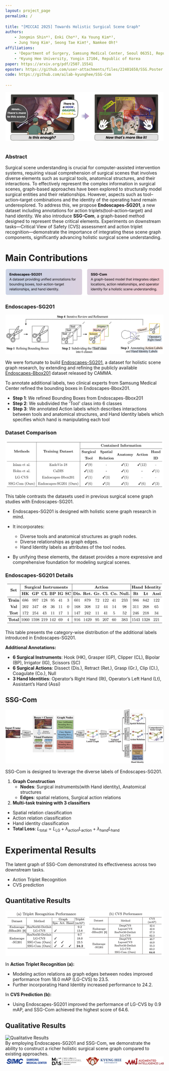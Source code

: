 ```yaml
---
layout: project_page
permalink: /

title: "[MICCAI 2025] Towards Holistic Surgical Scene Graph"
authors:
    - Jongmin Shin*¹, Enki Cho*², Ka Young Kim*²,
    - Jung Yong Kim¹, Seong Tae Kim†², Namkee Oh†¹
affiliations:
    - ¹Department of Surgery, Samsung Medical Center, Seoul 06351, Republic of Korea
    - ²Kyung Hee University, Yongin 17104, Republic of Korea
paper: https://arxiv.org/pdf/2507.15541
eposter: https://github.com/user-attachments/files/22401658/SSG.Poster.pdf
code: https://github.com/ailab-kyunghee/SSG-Com

---
```



![Illustration](/static/image/1.png)  
<!-- Abstract -->
<div class="columns is-centered has-text-centered">
    <div class="column">
        <h3>Abstract</h3>
        <div class="content is-medium has-text-justified">
        Surgical scene understanding is crucial for computer-assisted intervention systems, requiring visual comprehension of surgical scenes that involves diverse elements such as surgical tools, anatomical structures, and their interactions. 
        To effectively represent the complex information in surgical scenes, graph-based approaches have been explored to structurally model surgical entities and their relationships. 
        However, aspects such as tool–action–target combinations and the identity of the operating hand remain underexplored. 
        To address this, we propose <b>Endoscapes-SG201</b>, a new dataset including annotations for action triplets(tool–action–target) and hand identity. 
        We also introduce <b>SSG-Com</b>, a graph-based method designed to represent these critical elements. 
        Experiments on downstream tasks—Critical View of Safety (CVS) assessment and action triplet recognition—demonstrate the importance of integrating these scene graph components, significantly advancing holistic surgical scene understanding. 
        </div>
    </div>
</div>

<div class="is-centered">
  <h1>Main Contributions</h1>
  <div class="is-four-fifths has-text-centered">
    <img src="./static/image/2.png" alt="Key Contribution">
  </div>
  <h3>Endoscapes-SG201</h3>
  <img src="./static/image/construction.png">
        <div class="content has-text-justified">

  We were fortunate to build <a href="https://github.com/ailab-kyunghee/SSG-Com">Endoscapes-SG201</a>, a dataset for holistic scene graph research, by extending and refining the publicly available <a href="https://github.com/CAMMA-public/Endoscapes">Endoscapes-Bbox201</a> dataset released by CAMMA.
        </div>
</div>

To annotate additional labels, two clinical experts from Samsung Medical Center refined the bounding boxes in Endoscapes-Bbox201.
- **Step 1**: We refined Bounding Boxes from Endoscapes-Bbox201
- **Step 2**: We subdivided the 'Tool' class into 6 classes
- **Step 3**: We annotated Action labels which describes interactions between tools and anatomical structures, and Hand Identity labels which specifies which hand is manipulating each tool

<div class="is-centered">
    <h3>Dataset Comparison</h3>
    <div class="is-four-fifths has-text-centered">
    <img src="./static/image/3.png" alt="Dataset Comparison">
      </div>
      </div>

This table contrasts the datasets used in previous surgical scene graph studies with Endoscapes-SG201.

- Endoscapes-SG201 is designed with holistic scene graph research in mind.

- It incorporates:
  - Diverse tools and anatomical structures as graph nodes.
  - Diverse relationships as graph edges.
  - Hand Identity labels as attributes of the tool nodes.

- By unifying these elements, the dataset provides a more expressive and comprehensive foundation for modeling surgical scenes.
      
<div class="is-centered">
    <div class="is-four-fifths has-text-centered">
      <div class="content has-text-justified">
      <h3>Endoscapes-SG201 Details</h3>
      <img src="./static/image/4.png" alt="Endoscapes-SG201 Dataset Details">
    </div>
  </div>
</div>

This table presents the category-wise distribution of the additional labels introduced in Endoscapes-SG201.

**Additional Annotations:**
- **6 Surgical Instruments**: Hook (HK), Grasper (GP), Clipper (CL), Bipolar (BP), Irrigator (IG), Scissors (SC)
- **6 Surgical Actions**: Dissect (Dis.), Retract (Ret.), Grasp (Gr.), Clip (Cl.), Coagulate (Co.), Null
- **3 Hand Identities**: Operator’s Right Hand (Rt), Operator’s Left Hand (Lt), Assistant’s Hand (Assi)


<div>
  <div class="is-four-fifths">
    <h2>SSG-Com</h2>
    <img src="./static/image/5.png" alt="SSG-Com Overall Architecture">
  </div>
</div>

SSG-Com is designed to leverage the diverse labels of Endoscapes-SG201.
1. **Graph Construction**  
   - **Nodes**: Surgical instruments(with Hand identity), Anatomical structures  
   - **Edges**: spatial relations, Surgical action relations  
2. **Multi-task training with 3 classifiers**
  - Spatial relation classification
  - Action relation classification
  - Hand identity classification  
  - **Total Loss**:  $L_{\text{total}} = L_{\text{LG}} + \lambda_{\text{action}} L_{\text{action}} + \lambda_{\text{hand}} L_{\text{hand}}$



<div class="is-centered">
  <div class="is-four-fifths">
    <h1>Experimental Results</h1>
  </div>
</div>
      
The latent graph of SSG-Com demonstrated its effectiveness across two downstream tasks.
- Action Triplet Recognition
- CVS prediction

<div class="is-centered">
  <div class="is-four-fifths">
    <h2>Quantitative Results</h2>
    <img src="./static/image/6.png" alt="Quantitative Results">
  </div>
</div>

In **Action Triplet Recognition (a):**
- Modeling action relations as graph edges between nodes improved performance from 18.0 mAP (LG-CVS) to 23.5.
- Further incorporating Hand Identity increased performance to 24.2.

In **CVS Prediction (b):**
- Using Endoscapes-SG201 improved the performance of LG-CVS by 0.9 mAP, and SSG-Com achieved the highest score of 64.6.


<div class="is-centered">
  <div class="is-four-fifths">
    <h2>Qualitative Results</h2>
    <img src="./static/image/7.png" alt="Qualitative Results">
        <div class="content has-text-justified">
    By employing Endoscapes-SG201 and SSG-Com, we demonstrate the ability to construct a richer holistic surgical scene graph compared to existing approaches.
    </div>
  </div>
</div>



<div class="is-centered ">
  <div class="is-four-fifths">
    <img src="./static/image/8.png" alt="Collaborations">
  </div>
</div>
